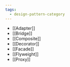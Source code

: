 ```yaml
---
tags:
  - design-pattern-category
---
```

- [[Adapter]]
- [[Bridge]]
- [[Composite]]
- [[Decorator]]
- [[Facade]]
- [[Flyweight]]
- [[Proxy]]